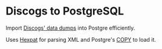 Discogs to PostgreSQL
=====================

Import [Discogs' data dumps](http://www.discogs.com/data/) into Postgre efficiently.

Uses [Hexpat](http://hackage.haskell.org/package/hexpat) for parsing XML
and Postgre's [COPY](http://www.postgresql.org/docs/9.4/static/sql-copy.html) to load it.
